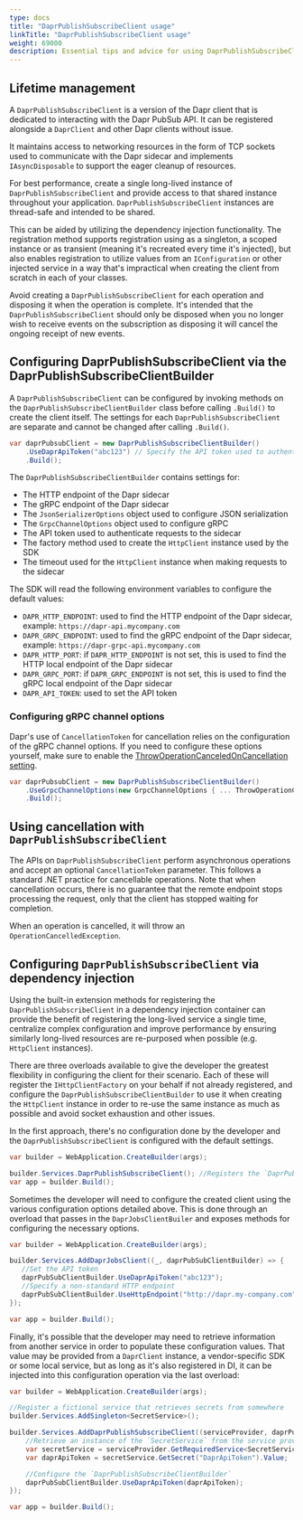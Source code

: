 ```yaml
---
type: docs
title: "DaprPublishSubscribeClient usage"
linkTitle: "DaprPublishSubscribeClient usage"
weight: 69000
description: Essential tips and advice for using DaprPublishSubscribeClient
---
```


## Lifetime management

A `DaprPublishSubscribeClient` is a version of the Dapr client that is dedicated to interacting with the Dapr PubSub API. 
It can be registered alongside a `DaprClient` and other Dapr clients without issue.

It maintains access to networking resources in the form of TCP sockets used to communicate with the Dapr sidecar and implements
`IAsyncDisposable` to support the eager cleanup of resources.

For best performance, create a single long-lived instance of `DaprPublishSubscribeClient` and provide access to that shared
instance throughout your application. `DaprPublishSubscribeClient` instances are thread-safe and intended to be shared. 

This can be aided by utilizing the dependency injection functionality. The registration method supports registration using
as a singleton, a scoped instance or as transient (meaning it's recreated every time it's injected), but also enables
registration to utilize values from an `IConfiguration` or other injected service in a way that's impractical when
creating the client from scratch in each of your classes.

Avoid creating a `DaprPublishSubscribeClient` for each operation and disposing it when the operation is complete. It's
intended that the `DaprPublishSubscribeClient` should only be disposed when you no longer wish to receive events on the
subscription as disposing it will cancel the ongoing receipt of new events.

## Configuring DaprPublishSubscribeClient via the DaprPublishSubscribeClientBuilder
A `DaprPublishSubscribeClient` can be configured by invoking methods on the `DaprPublishSubscribeClientBuilder` class 
before calling `.Build()` to create the client itself. The settings for each `DaprPublishSubscribeClient` are separate
and cannot be changed after calling `.Build()`.

```cs
var daprPubsubClient = new DaprPublishSubscribeClientBuilder()
    .UseDaprApiToken("abc123") // Specify the API token used to authenticate to other Dapr sidecars
    .Build();
```

The `DaprPublishSubscribeClientBuilder` contains settings for:

- The HTTP endpoint of the Dapr sidecar
- The gRPC endpoint of the Dapr sidecar
- The `JsonSerializerOptions` object used to configure JSON serialization
- The `GrpcChannelOptions` object used to configure gRPC
- The API token used to authenticate requests to the sidecar
- The factory method used to create the `HttpClient` instance used by the SDK
- The timeout used for the `HttpClient` instance when making requests to the sidecar

The SDK will read the following environment variables to configure the default values:

- `DAPR_HTTP_ENDPOINT`: used to find the HTTP endpoint of the Dapr sidecar, example: `https://dapr-api.mycompany.com`
- `DAPR_GRPC_ENDPOINT`: used to find the gRPC endpoint of the Dapr sidecar, example: `https://dapr-grpc-api.mycompany.com`
- `DAPR_HTTP_PORT`: if `DAPR_HTTP_ENDPOINT` is not set, this is used to find the HTTP local endpoint of the Dapr sidecar
- `DAPR_GRPC_PORT`: if `DAPR_GRPC_ENDPOINT` is not set, this is used to find the gRPC local endpoint of the Dapr sidecar
- `DAPR_API_TOKEN`: used to set the API token

### Configuring gRPC channel options
Dapr's use of `CancellationToken` for cancellation relies on the configuration of the gRPC channel options. If you 
need to configure these options yourself, make sure to enable the [ThrowOperationCanceledOnCancellation setting](https://grpc.github.io/grpc/csharp-dotnet/api/Grpc.Net.Client.GrpcChannelOptions.html#Grpc_Net_Client_GrpcChannelOptions_ThrowOperationCanceledOnCancellation).

```cs
var daprPubsubClient = new DaprPublishSubscribeClientBuilder()
    .UseGrpcChannelOptions(new GrpcChannelOptions { ... ThrowOperationCanceledOnCancellation = true })
    .Build();
```

## Using cancellation with `DaprPublishSubscribeClient`

The APIs on `DaprPublishSubscribeClient` perform asynchronous operations and accept an optional `CancellationToken` 
parameter. This follows a standard .NET practice for cancellable operations. Note that when cancellation occurs, there is 
no guarantee that the remote endpoint stops processing the request, only that the client has stopped waiting for completion.

When an operation is cancelled, it will throw an `OperationCancelledException`.

## Configuring `DaprPublishSubscribeClient` via dependency injection

Using the built-in extension methods for registering the `DaprPublishSubscribeClient` in a dependency injection container 
can provide the benefit of registering the long-lived service a single time, centralize complex configuration and improve 
performance by ensuring similarly long-lived resources are re-purposed when possible (e.g. `HttpClient` instances).

There are three overloads available to give the developer the greatest flexibility in configuring the client for their 
scenario. Each of these will register the `IHttpClientFactory` on your behalf if not already registered, and configure 
the `DaprPublishSubscribeClientBuilder` to use it when creating the `HttpClient` instance in order to re-use the same 
instance as much as possible and avoid socket exhaustion and other issues.

In the first approach, there's no configuration done by the developer and the `DaprPublishSubscribeClient` is configured with 
the default settings.

```cs
var builder = WebApplication.CreateBuilder(args);

builder.Services.DaprPublishSubscribeClient(); //Registers the `DaprPublishSubscribeClient` to be injected as needed
var app = builder.Build();
```

Sometimes the developer will need to configure the created client using the various configuration options detailed above. This is done through an overload that passes in the `DaprJobsClientBuiler` and exposes methods for configuring the necessary options.

```cs
var builder = WebApplication.CreateBuilder(args);

builder.Services.AddDaprJobsClient((_, daprPubSubClientBuilder) => {
   //Set the API token
   daprPubSubClientBuilder.UseDaprApiToken("abc123");
   //Specify a non-standard HTTP endpoint
   daprPubSubClientBuilder.UseHttpEndpoint("http://dapr.my-company.com");
});

var app = builder.Build();
```

Finally, it's possible that the developer may need to retrieve information from another service in order to populate these configuration values. That value may be provided from a `DaprClient` instance, a vendor-specific SDK or some local service, but as long as it's also registered in DI, it can be injected into this configuration operation via the last overload:

```cs
var builder = WebApplication.CreateBuilder(args);

//Register a fictional service that retrieves secrets from somewhere
builder.Services.AddSingleton<SecretService>();

builder.Services.AddDaprPublishSubscribeClient((serviceProvider, daprPubSubClientBuilder) => {
    //Retrieve an instance of the `SecretService` from the service provider
    var secretService = serviceProvider.GetRequiredService<SecretService>();
    var daprApiToken = secretService.GetSecret("DaprApiToken").Value;

    //Configure the `DaprPublishSubscribeClientBuilder`
    daprPubSubClientBuilder.UseDaprApiToken(daprApiToken);
});

var app = builder.Build();
```